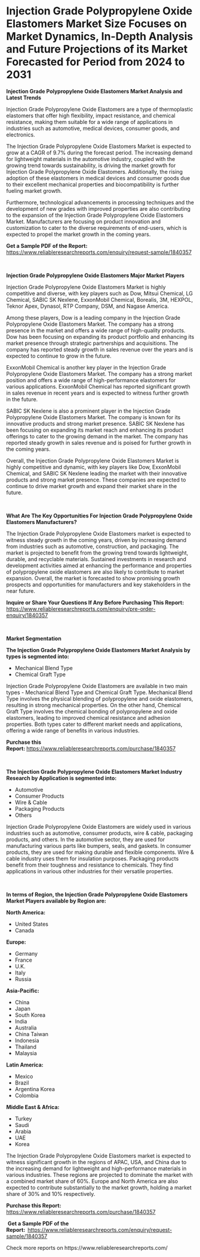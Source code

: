 <p><h1>Injection Grade Polypropylene Oxide Elastomers Market Size Focuses on Market Dynamics, In-Depth Analysis and Future Projections of its Market Forecasted for Period from 2024 to 2031</h1></p><p><strong>Injection Grade Polypropylene Oxide Elastomers Market Analysis and Latest Trends</strong></p>
<p><p>Injection Grade Polypropylene Oxide Elastomers are a type of thermoplastic elastomers that offer high flexibility, impact resistance, and chemical resistance, making them suitable for a wide range of applications in industries such as automotive, medical devices, consumer goods, and electronics.</p><p>The Injection Grade Polypropylene Oxide Elastomers Market is expected to grow at a CAGR of 9.7% during the forecast period. The increasing demand for lightweight materials in the automotive industry, coupled with the growing trend towards sustainability, is driving the market growth for Injection Grade Polypropylene Oxide Elastomers. Additionally, the rising adoption of these elastomers in medical devices and consumer goods due to their excellent mechanical properties and biocompatibility is further fueling market growth.</p><p>Furthermore, technological advancements in processing techniques and the development of new grades with improved properties are also contributing to the expansion of the Injection Grade Polypropylene Oxide Elastomers Market. Manufacturers are focusing on product innovation and customization to cater to the diverse requirements of end-users, which is expected to propel the market growth in the coming years.</p></p>
<p><strong>Get a Sample PDF of the Report:&nbsp;</strong> <a href="https://www.reliableresearchreports.com/enquiry/request-sample/1840357">https://www.reliableresearchreports.com/enquiry/request-sample/1840357</a></p>
<p>&nbsp;</p>
<p><strong>Injection Grade Polypropylene Oxide Elastomers Major Market Players</strong></p>
<p><p>Injection Grade Polypropylene Oxide Elastomers Market is highly competitive and diverse, with key players such as Dow, Mitsui Chemical, LG Chemical, SABIC SK Nexlene, ExxonMobil Chemical, Borealis, 3M, HEXPOL, Teknor Apex, Dynasol, RTP Company, DSM, and Nagase America. </p><p>Among these players, Dow is a leading company in the Injection Grade Polypropylene Oxide Elastomers Market. The company has a strong presence in the market and offers a wide range of high-quality products. Dow has been focusing on expanding its product portfolio and enhancing its market presence through strategic partnerships and acquisitions. The company has reported steady growth in sales revenue over the years and is expected to continue to grow in the future.</p><p>ExxonMobil Chemical is another key player in the Injection Grade Polypropylene Oxide Elastomers Market. The company has a strong market position and offers a wide range of high-performance elastomers for various applications. ExxonMobil Chemical has reported significant growth in sales revenue in recent years and is expected to witness further growth in the future.</p><p>SABIC SK Nexlene is also a prominent player in the Injection Grade Polypropylene Oxide Elastomers Market. The company is known for its innovative products and strong market presence. SABIC SK Nexlene has been focusing on expanding its market reach and enhancing its product offerings to cater to the growing demand in the market. The company has reported steady growth in sales revenue and is poised for further growth in the coming years.</p><p>Overall, the Injection Grade Polypropylene Oxide Elastomers Market is highly competitive and dynamic, with key players like Dow, ExxonMobil Chemical, and SABIC SK Nexlene leading the market with their innovative products and strong market presence. These companies are expected to continue to drive market growth and expand their market share in the future.</p></p>
<p>&nbsp;</p>
<p><strong>What Are The Key Opportunities For Injection Grade Polypropylene Oxide Elastomers Manufacturers?</strong></p>
<p><p>The Injection Grade Polypropylene Oxide Elastomers market is expected to witness steady growth in the coming years, driven by increasing demand from industries such as automotive, construction, and packaging. The market is projected to benefit from the growing trend towards lightweight, durable, and recyclable materials. Sustained investments in research and development activities aimed at enhancing the performance and properties of polypropylene oxide elastomers are also likely to contribute to market expansion. Overall, the market is forecasted to show promising growth prospects and opportunities for manufacturers and key stakeholders in the near future.</p></p>
<p><strong>Inquire or Share Your Questions If Any Before Purchasing This Report:</strong> <a href="https://www.reliableresearchreports.com/enquiry/pre-order-enquiry/1840357">https://www.reliableresearchreports.com/enquiry/pre-order-enquiry/1840357</a></p>
<p>&nbsp;</p>
<p><strong>Market Segmentation</strong></p>
<p><strong>The Injection Grade Polypropylene Oxide Elastomers Market Analysis by types is segmented into:</strong></p>
<p><ul><li>Mechanical Blend Type</li><li>Chemical Graft Type</li></ul></p>
<p><p>Injection Grade Polypropylene Oxide Elastomers are available in two main types - Mechanical Blend Type and Chemical Graft Type. Mechanical Blend Type involves the physical blending of polypropylene and oxide elastomers, resulting in strong mechanical properties. On the other hand, Chemical Graft Type involves the chemical bonding of polypropylene and oxide elastomers, leading to improved chemical resistance and adhesion properties. Both types cater to different market needs and applications, offering a wide range of benefits in various industries.</p></p>
<p><strong>Purchase this Report:&nbsp;</strong><a href="https://www.reliableresearchreports.com/purchase/1840357">https://www.reliableresearchreports.com/purchase/1840357</a></p>
<p>&nbsp;</p>
<p><strong>The Injection Grade Polypropylene Oxide Elastomers Market Industry Research by Application is segmented into:</strong></p>
<p><ul><li>Automotive</li><li>Consumer Products</li><li>Wire & Cable</li><li>Packaging Products</li><li>Others</li></ul></p>
<p><p>Injection Grade Polypropylene Oxide Elastomers are widely used in various industries such as automotive, consumer products, wire & cable, packaging products, and others. In the automotive sector, they are used for manufacturing various parts like bumpers, seals, and gaskets. In consumer products, they are used for making durable and flexible components. Wire & cable industry uses them for insulation purposes. Packaging products benefit from their toughness and resistance to chemicals. They find applications in various other industries for their versatile properties.</p></p>
<p>&nbsp;</p>
<p><strong>In terms of Region, the Injection Grade Polypropylene Oxide Elastomers Market Players available by Region are:</strong></p>
<p>
    <p> <strong> North America: </strong>
        <ul>
            <li>United States</li>
            <li>Canada</li>
        </ul>
        </p> 
    <p> <strong> Europe: </strong>
        <ul>
            <li>Germany</li>
            <li>France</li>
            <li>U.K.</li>
            <li>Italy</li>
            <li>Russia</li>
        </ul>
        </p> 
    <p> <strong> Asia-Pacific: </strong>
        <ul>
            <li>China</li>
            <li>Japan</li>
            <li>South Korea</li>
            <li>India</li>
            <li>Australia</li>
            <li>China Taiwan</li>
            <li>Indonesia</li>
            <li>Thailand</li>
            <li>Malaysia</li>
        </ul>
        </p> 
    <p> <strong> Latin America: </strong>
        <ul>
            <li>Mexico</li>
            <li>Brazil</li>
            <li>Argentina Korea</li>
            <li>Colombia</li>
        </ul>
        </p> 
    <p> <strong> Middle East & Africa: </strong>
        <ul>
            <li>Turkey</li>
            <li>Saudi</li>
            <li>Arabia</li>
            <li>UAE</li>
            <li>Korea</li>
        </ul>
    </p>
    </p>
<p><p>The Injection Grade Polypropylene Oxide Elastomers market is expected to witness significant growth in the regions of APAC, USA, and China due to the increasing demand for lightweight and high-performance materials in various industries. These regions are projected to dominate the market with a combined market share of 60%. Europe and North America are also expected to contribute substantially to the market growth, holding a market share of 30% and 10% respectively.</p></p>
<p><strong>Purchase this Report: </strong><a href="https://www.reliableresearchreports.com/purchase/1840357">https://www.reliableresearchreports.com/purchase/1840357</a></p>
<p>&nbsp;<strong>Get a Sample PDF of the Report:&nbsp;&nbsp;</strong><a href="https://www.reliableresearchreports.com/enquiry/request-sample/1840357">https://www.reliableresearchreports.com/enquiry/request-sample/1840357</a></p>
<p><strong></strong></p>
<p>Check more reports on https://www.reliableresearchreports.com/</p>